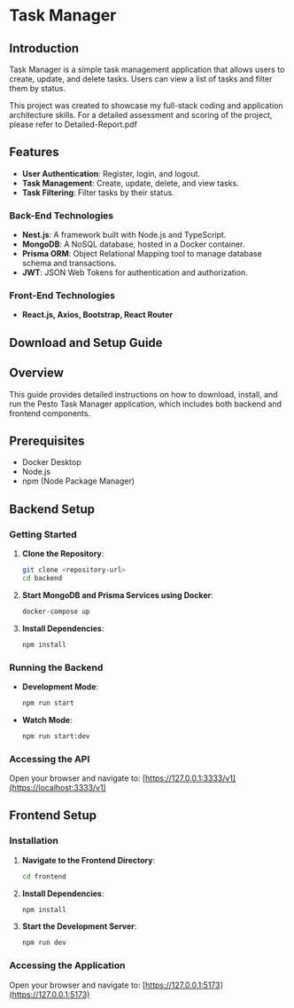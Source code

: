 # Task Manager

## Introduction

Task Manager is a simple task management application that allows users to create, update, and delete tasks. Users can view a list of tasks and filter them by status.

This project was created to showcase my full-stack coding and application architecture skills. For a detailed assessment and scoring of the project, please refer to Detailed-Report.pdf

## Features

- **User Authentication**: Register, login, and logout.
- **Task Management**: Create, update, delete, and view tasks.
- **Task Filtering**: Filter tasks by their status.

### Back-End Technologies

- **Nest.js**: A framework built with Node.js and TypeScript.
- **MongoDB**: A NoSQL database, hosted in a Docker container.
- **Prisma ORM**: Object Relational Mapping tool to manage database schema and transactions.
- **JWT**: JSON Web Tokens for authentication and authorization.

### Front-End Technologies

- **React.js, Axios, Bootstrap, React Router**

## Download and Setup Guide

## Overview

This guide provides detailed instructions on how to download, install, and run the Pesto Task Manager application, which includes both backend and frontend components.

## Prerequisites

- Docker Desktop
- Node.js
- npm (Node Package Manager)

## Backend Setup

### Getting Started

1. **Clone the Repository**:

   ```bash
   git clone <repository-url>
   cd backend
   ```

2. **Start MongoDB and Prisma Services using Docker**:

   ```bash
   docker-compose up
   ```

3. **Install Dependencies**:
   ```bash
   npm install
   ```

### Running the Backend

- **Development Mode**:

  ```bash
  npm run start
  ```

- **Watch Mode**:
  ```bash
  npm run start:dev
  ```

### Accessing the API

Open your browser and navigate to:
[https://127.0.0.1:3333/v1](https://localhost:3333/v1)

## Frontend Setup

### Installation

1. **Navigate to the Frontend Directory**:

   ```bash
   cd frontend
   ```

2. **Install Dependencies**:

   ```bash
   npm install
   ```

3. **Start the Development Server**:
   ```bash
   npm run dev
   ```

### Accessing the Application

Open your browser and navigate to:
[https://127.0.0.1:5173](https://127.0.0.1:5173)
